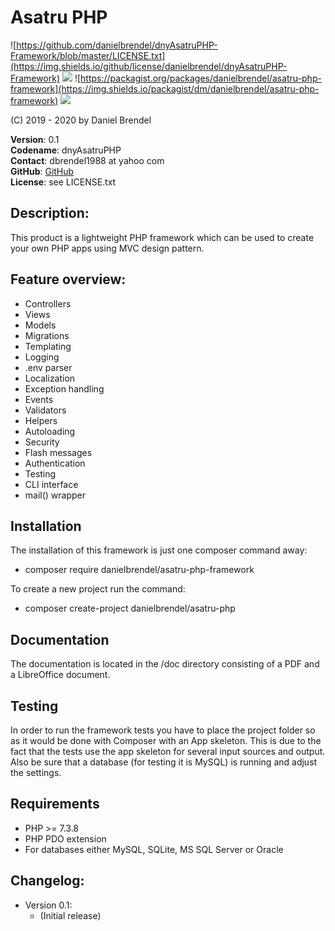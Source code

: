 # Asatru PHP

![https://github.com/danielbrendel/dnyAsatruPHP-Framework/blob/master/LICENSE.txt](https://img.shields.io/github/license/danielbrendel/dnyAsatruPHP-Framework)
![](https://img.shields.io/github/repo-size/danielbrendel/dnyAsatruPHP-Framework)
![https://packagist.org/packages/danielbrendel/asatru-php-framework](https://img.shields.io/packagist/dm/danielbrendel/asatru-php-framework)
![](https://img.shields.io/github/last-commit/danielbrendel/dnyAsatruPHP-Framework)

(C) 2019 - 2020 by Daniel Brendel

**Version**: 0.1\
**Codename**: dnyAsatruPHP\
**Contact**: dbrendel1988 at yahoo com\
**GitHub**: [GitHub](https://github.com/danielbrendel)\
**License**: see LICENSE.txt

## Description:
This product is a lightweight PHP framework which can be used to create your own PHP apps using MVC design pattern.

## Feature overview:
+ Controllers
+ Views
+ Models
+ Migrations
+ Templating
+ Logging
+ .env parser
+ Localization
+ Exception handling
+ Events
+ Validators
+ Helpers
+ Autoloading
+ Security
+ Flash messages
+ Authentication
+ Testing
+ CLI interface
+ mail() wrapper

## Installation
The installation of this framework is just one composer command away:
+ composer require danielbrendel/asatru-php-framework

To create a new project run the command:
+ composer create-project danielbrendel/asatru-php

## Documentation
The documentation is located in the /doc directory consisting of a PDF and a LibreOffice document.

## Testing
In order to run the framework tests you have to place the project folder so as
it would be done with Composer with an App skeleton. This is due to the fact
that the tests use the app skeleton for several input sources and output. Also 
be sure that a database (for testing it is MySQL) is running and adjust the settings.

## Requirements
+ PHP >= 7.3.8
+ PHP PDO extension
+ For databases either MySQL, SQLite, MS SQL Server or Oracle

## Changelog:
+ Version 0.1:
	- (Initial release)